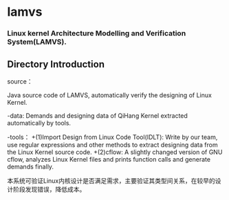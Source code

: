 # lamvs

### Linux kernel Architecture Modelling and Verification System(LAMVS).


## Directory Introduction

source：

Java source code of LAMVS, automatically verify the designing of Linux Kernel.

-data: Demands and designing data of QiHang Kernel extracted automatically by tools.

-tools：
 +(1)Import Design from Linux Code Tool(IDLT): Write by our team, use regular expressions and other methods to extract designing data from the Linux Kernel source code.
 +(2)cflow: A slightly changed version of GNU cflow, analyzes Linux Kernel files and prints function calls and generate demands finally.


本系统可验证Linux内核设计是否满足需求，主要验证其类型间关系，在较早的设计阶段发现错误，降低成本。
